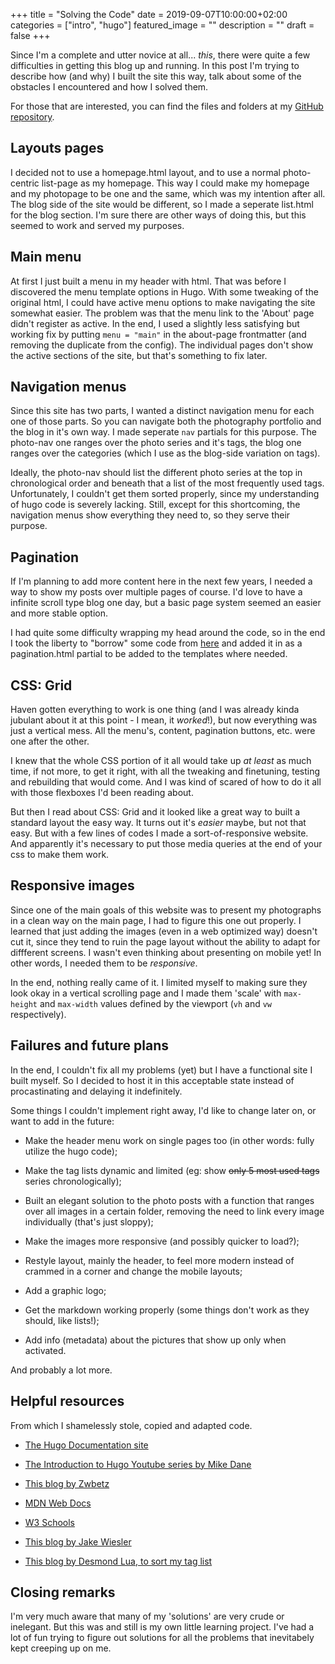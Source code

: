 +++
title =  "Solving the Code"
date = 2019-09-07T10:00:00+02:00
categories = ["intro", "hugo"]
featured_image = ""
description = ""
draft = false
+++

Since I'm a complete and utter novice at all... *this*, there were quite a few difficulties in getting this blog up and running. In this post I'm trying to describe how (and why) I built the site this way, talk about some of the obstacles I encountered and how I solved them.

<!--more-->

For those that are interested, you can find the files and folders at my [GitHub repository](https://github.com/ArnoVdH/photoblog).

Layouts pages
-------------
I decided not to use a homepage.html layout, and to use a normal photo-centric list-page as my homepage. This way I could make my homepage and my photopage to be one and the same, which was my intention after all. The blog side of the site would be different, so I made a seperate list.html for the blog section. I'm sure there are other ways of doing this, but this seemed to work and served my purposes.

Main menu
---------
At first I just built a menu in my header with html. That was before I discovered the menu template options in Hugo. With some tweaking of the original html, I could have active menu options to make navigating the site somewhat easier. The problem was that the menu link to the 'About' page didn't register as active. In the end, I used a slightly less satisfying but working fix by putting `menu = "main"` in the about-page frontmatter (and removing the duplicate from the config). The individual pages don't show the active sections of the site, but that's something to fix later.

Navigation menus
----------------
Since this site has two parts, I wanted a distinct navigation menu for each one of those parts. So you can navigate both the photography portfolio and the blog in it's own way. I made seperate `nav` partials for this purpose. The photo-nav one ranges over the photo series and it's tags, the blog one ranges over the categories (which I use as the blog-side variation on tags).

Ideally, the photo-nav should list the different photo series at the top in chronological order and beneath that a list of the most frequently used tags. Unfortunately, I couldn't get them sorted properly, since my understanding of hugo code is severely lacking. Still, except for this shortcoming, the navigation menus show everything they need to, so they serve their purpose.

Pagination
----------
If I'm planning to add more content here in the next few years, I needed a way to show my posts over multiple pages of course. I'd love to have a infinite scroll type blog one day, but a basic page system seemed an easier and more stable option.

I had quite some difficulty wrapping my head around the code, so in the end I took the liberty to "borrow" some code from [here](https://glennmccomb.com/articles/how-to-build-custom-hugo-pagination/) and added it in as a pagination.html partial to be added to the templates where needed. 

CSS: Grid
---------
Haven gotten everything to work is one thing (and I was already kinda jubulant about it at this point - I mean, it *worked*!), but now everything was just a vertical mess. All the menu's, content, pagination buttons, etc. were one after the other.

I knew that the whole CSS portion of it all would take up *at least* as much time, if not more, to get it right, with all the tweaking and finetuning, testing and rebuilding that would come. And I was kind of scared of how to do it all with those flexboxes I'd been reading about.

But then I read about CSS: Grid and it looked like a great way to built a standard layout the easy way. It turns out it's *easier* maybe, but not that easy. But with a few lines of codes I made a sort-of-responsive website. And apparently it's necessary to put those media queries at the end of your css to make them work.

Responsive images
-----------------
Since one of the main goals of this website was to present my photographs in a clean way on the main page, I had to figure this one out properly. I learned that just adding the images (even in a web optimized way) doesn't cut it, since they tend to ruin the page layout without the ability to adapt for diffferent screens. I wasn't even thinking about presenting on mobile yet! In other words, I needed them to be *responsive*.

In the end, nothing really came of it. I limited myself to making sure they look okay in a vertical scrolling page and I made them 'scale' with `max-height` and `max-width` values defined by the viewport (`vh` and `vw` respectively).

Failures and future plans
-------------------------
In the end, I couldn't fix all my problems (yet) but I have a functional site I built myself. So I decided to host it in this acceptable state instead of procastinating and delaying it indefinitely.

Some things I couldn't implement right away, I'd like to change later on, or want to add in the future:

* Make the header menu work on single pages too (in other words: fully utilize the hugo code);

* Make the tag lists dynamic and limited (eg: show ~~only 5 most used tags~~ series chronologically);

* Built an elegant solution to the photo posts with a function that ranges over all images in a certain folder, removing the need to link every image individually (that's just sloppy);

* Make the images more responsive (and possibly quicker to load?);

* Restyle layout, mainly the header, to feel more modern instead of crammed in a corner and change the mobile layouts;

* Add a graphic logo;

* Get the markdown working properly (some things don't work as they should, like lists!);

* Add info (metadata) about the pictures that show up only when activated.


And probably a lot more.

Helpful resources
-----------------
From which I shamelessly stole, copied and adapted code.

* [The Hugo Documentation site](https://gohugo.io/documentation/)

* [The Introduction to Hugo Youtube series by Mike Dane](https://www.youtube.com/playlist?list=PLLAZ4kZ9dFpOnyRlyS-liKL5ReHDcj4G3)

* [This blog by Zwbetz](https://zwbetz.com/make-a-hugo-blog-from-scratch/)

* [MDN Web Docs](https://developer.mozilla.org/en-US/)

* [W3 Schools](https://www.w3schools.com/default.asp)

* [This blog by Jake Wiesler](https://www.jakewiesler.com/blog/hugo-taxonomies/)

* [This blog by Desmond Lua, to sort my tag list](https://code.luasoftware.com/tutorials/hugo/hugo-list-tags-sort-by-count/)

Closing remarks
---------------
I'm very much aware that many of my 'solutions' are very crude or inelegant. But this was and still is my own little learning project. I've had a lot of fun trying to figure out solutions for all the problems that inevitabely kept creeping up on me. 